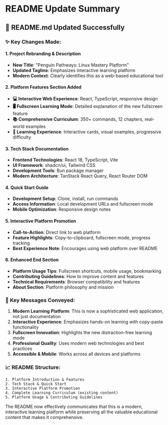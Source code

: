 # README Update Summary

## 🔄 **README.md Updated Successfully**

### ✨ **Key Changes Made:**

#### 1. **Project Rebranding & Description**
- **New Title**: "Penguin Pathways: Linux Mastery Platform"
- **Updated Tagline**: Emphasizes interactive learning platform
- **Modern Context**: Clearly identifies this as a web-based educational tool

#### 2. **Platform Features Section Added**
- **💻 Interactive Web Experience**: React, TypeScript, responsive design
- **🖥️ Fullscreen Learning Mode**: Detailed explanation of the new fullscreen feature
- **📚 Comprehensive Curriculum**: 350+ commands, 12 chapters, real-world examples
- **🎯 Learning Experience**: Interactive cards, visual examples, progressive difficulty

#### 3. **Tech Stack Documentation**
- **Frontend Technologies**: React 18, TypeScript, Vite
- **UI Framework**: shadcn/ui, Tailwind CSS
- **Development Tools**: Bun package manager
- **Modern Architecture**: TanStack React Query, React Router DOM

#### 4. **Quick Start Guide**
- **Development Setup**: Clone, install, run commands
- **Access Information**: Local development URLs and fullscreen mode
- **Mobile Optimization**: Responsive design notes

#### 5. **Interactive Platform Promotion**
- **Call-to-Action**: Direct link to web platform
- **Feature Highlights**: Copy-to-clipboard, fullscreen mode, progress tracking
- **Best Experience Note**: Encourages using web platform over README

#### 6. **Enhanced End Section**
- **Platform Usage Tips**: Fullscreen shortcuts, mobile usage, bookmarking
- **Contributing Guidelines**: How to improve content and features
- **Technical Requirements**: Browser compatibility and features
- **About Section**: Platform philosophy and mission

### 🎯 **Key Messages Conveyed:**

1. **Modern Learning Platform**: This is now a sophisticated web application, not just documentation
2. **Interactive Experience**: Emphasizes hands-on learning with copy-paste functionality
3. **Fullscreen Innovation**: Highlights the new distraction-free learning mode
4. **Professional Quality**: Uses modern web technologies and best practices
5. **Accessible & Mobile**: Works across all devices and platforms

### 📈 **README Structure:**

```
1. Platform Introduction & Features
2. Tech Stack & Quick Start
3. Interactive Platform Promotion
4. Complete Learning Curriculum (existing content)
5. Platform Usage & Contributing Guidelines
```

The README now effectively communicates that this is a modern, interactive learning platform while preserving all the valuable educational content that makes it comprehensive.
